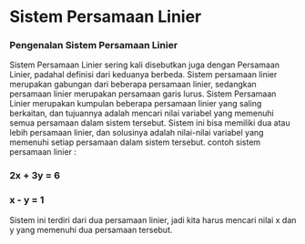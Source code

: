 # Sistem Persamaan Linier

### Pengenalan Sistem Persamaan Linier
Sistem Persamaan Linier sering kali disebutkan juga dengan Persamaan Linier, padahal definisi dari keduanya berbeda. Sistem persamaan linier merupakan gabungan dari beberapa persamaan linier, sedangkan persamaan linier merupakan persamaan garis lurus.
Sistem Persamaan Linier merupakan kumpulan beberapa persamaan linier yang saling berkaitan, dan tujuannya adalah mencari nilai variabel yang memenuhi semua persamaan dalam sistem tersebut. Sistem ini bisa memiliki dua atau lebih persamaan linier, dan solusinya adalah nilai-nilai variabel yang memenuhi setiap persamaan dalam sistem tersebut.
contoh sistem persamaan linier : 
### 2x + 3y = 6
### x - y = 1
Sistem ini terdiri dari dua persamaan linier, jadi kita harus mencari nilai x dan y yang memenuhi dua persamaan tersebut.

